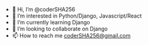 - 👋 Hi, I’m @coderSHA256
- 👀 I’m interested in Python/Django, Javascript/React
- 🌱 I’m currently learning Django
- 💞️ I’m looking to collaborate on Django
- 📫 How to reach me coderSHA256@gmail.com

<!---
coderSHA256/coderSHA256 is a ✨ special ✨ repository because its `README.md` (this file) appears on your GitHub profile.
You can click the Preview link to take a look at your changes.
--->
